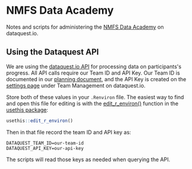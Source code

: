 # NMFS Data Academy

Notes and scripts for administering the [NMFS Data Academy](https://nmfs-openscapes.github.io/data-academy) on dataquest.io.

## Using the Dataquest API

We are using the [dataquest.io API](https://support.dataquest.io/en/articles/680-teams-api-documentation) for processing data on participants's progress. All API calls require our Team ID and API Key. Our Team ID is documented in our [planning document](https://docs.google.com/document/d/1S_XuI-HGrckq8ySwFvmdQAmBdfMztqBIQ9K5eyfooDs/edit?usp=sharing), and the API Key is created on the [settings page](https://app.dataquest.io/team/settings) under Team Management on dataquest.io.

Store both of these values in your `.Renviron` file. The easiest way to find and open this file for editing is with the [edit_r_environ()](https://usethis.r-lib.org/reference/edit.html) function in the [usethis package](https://usethis.r-lib.org/):

```r
usethis::edit_r_environ()
```

Then in that file record the team ID and API key as:

```
DATAQUEST_TEAM_ID=our-team-id
DATAQUEST_API_KEY=our-api-key
```

The scripts will read those keys as needed when querying the API.
